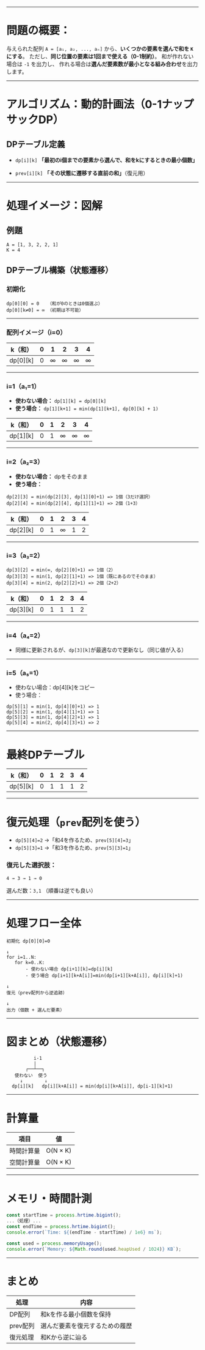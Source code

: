
---

# 問題の概要：

与えられた配列 `A = [a₁, a₂, ..., aₙ]` から、**いくつかの要素を選んで和を `K` にする**。
ただし、**同じ位置の要素は1回まで使える（0-1制約）**。
和が作れない場合は `-1` を出力し、
作れる場合は**選んだ要素数が最小となる組み合わせ**を出力します。

---

# アルゴリズム：**動的計画法（0-1ナップサックDP）**

## DPテーブル定義

* `dp[i][k]`
  **「最初のi個までの要素から選んで、和をkにするときの最小個数」**

* `prev[i][k]`
  **「その状態に遷移する直前の和」**（復元用）

---

# 処理イメージ：図解

## 例題

```
A = [1, 3, 2, 2, 1]  
K = 4
```

## DPテーブル構築（状態遷移）

### 初期化

```
dp[0][0] = 0   （和が0のときは0個選ぶ）
dp[0][k≠0] = ∞ （初期は不可能）
```

---

### 配列イメージ（i=0）

| k（和）       | 0 | 1 | 2 | 3 | 4 |
| ---------- | - | - | - | - | - |
| dp\[0]\[k] | 0 | ∞ | ∞ | ∞ | ∞ |

---

### i=1（a₁=1）

* **使わない場合：** `dp[1][k] = dp[0][k]`
* **使う場合：** `dp[1][k+1] = min(dp[1][k+1], dp[0][k] + 1)`

| k（和）       | 0 | 1 | 2 | 3 | 4 |
| ---------- | - | - | - | - | - |
| dp\[1]\[k] | 0 | 1 | ∞ | ∞ | ∞ |

---

### i=2（a₂=3）

* **使わない場合：** dpをそのまま
* **使う場合：**

```
dp[2][3] = min(dp[2][3], dp[1][0]+1) => 1個（3だけ選択）
dp[2][4] = min(dp[2][4], dp[1][1]+1) => 2個（1+3）
```

| k（和）       | 0 | 1 | 2 | 3 | 4 |
| ---------- | - | - | - | - | - |
| dp\[2]\[k] | 0 | 1 | ∞ | 1 | 2 |

---

### i=3（a₃=2）

```
dp[3][2] = min(∞, dp[2][0]+1) => 1個（2）
dp[3][3] = min(1, dp[2][1]+1) => 1個（既にあるのでそのまま）
dp[3][4] = min(2, dp[2][2]+1) => 2個（2+2）
```

| k（和）       | 0 | 1 | 2 | 3 | 4 |
| ---------- | - | - | - | - | - |
| dp\[3]\[k] | 0 | 1 | 1 | 1 | 2 |

---

### i=4（a₄=2）

* 同様に更新されるが、`dp[3][k]`が最適なので更新なし（同じ値が入る）

---

### i=5（a₅=1）

* 使わない場合：dp\[4]\[k]をコピー
* 使う場合：

```
dp[5][1] = min(1, dp[4][0]+1) => 1
dp[5][2] = min(1, dp[4][1]+1) => 1
dp[5][3] = min(1, dp[4][2]+1) => 1
dp[5][4] = min(2, dp[4][3]+1) => 2
```

---

# 最終DPテーブル

| k（和）       | 0 | 1 | 2 | 3 | 4 |
| ---------- | - | - | - | - | - |
| dp\[5]\[k] | 0 | 1 | 1 | 1 | 2 |

---

# 復元処理（`prev`配列を使う）

* `dp[5][4]=2` →「和4を作るため、`prev[5][4]=3`」
* `dp[5][3]=1` →「和3を作るため、`prev[5][3]=1`」

### 復元した選択肢：

```
4 → 3 → 1 → 0
```

選んだ数：`3,1`
（順番は逆でも良い）

---

# 処理フロー全体

```plaintext
初期化 dp[0][0]=0

↓
for i=1..N:
   for k=0..K:
       - 使わない場合 dp[i+1][k]=dp[i][k]
       - 使う場合 dp[i+1][k+A[i]]=min(dp[i+1][k+A[i]], dp[i][k]+1)

↓
復元（prev配列から逆追跡）

↓
出力（個数 + 選んだ要素）
```

---

# 図まとめ（状態遷移）

```
          i-1
          |
       ┌──┴──┐
   使わない  使う
     ↓        ↓
  dp[i][k]   dp[i][k+A[i]] = min(dp[i][k+A[i]], dp[i-1][k]+1)
```

---

# 計算量

| 項目    | 値        |
| ----- | -------- |
| 時間計算量 | O(N × K) |
| 空間計算量 | O(N × K) |

---

# メモリ・時間計測

```javascript
const startTime = process.hrtime.bigint();
...（処理）...
const endTime = process.hrtime.bigint();
console.error(`Time: ${(endTime - startTime) / 1e6} ms`);

const used = process.memoryUsage();
console.error(`Memory: ${Math.round(used.heapUsed / 1024)} KB`);
```

---

# まとめ

| 処理     | 内容              |
| ------ | --------------- |
| DP配列   | 和kを作る最小個数を保持    |
| prev配列 | 選んだ要素を復元するための履歴 |
| 復元処理   | 和Kから逆に辿る        |
